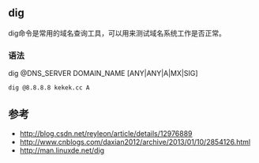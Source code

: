 ## dig
dig命令是常用的域名查询工具，可以用来测试域名系统工作是否正常。

### 语法
dig @DNS_SERVER DOMAIN_NAME [ANY|ANY|A|MX|SIG]

```
dig @8.8.8.8 kekek.cc A
```

## 参考
- <http://blog.csdn.net/reyleon/article/details/12976889>
- <http://www.cnblogs.com/daxian2012/archive/2013/01/10/2854126.html>
- <http://man.linuxde.net/dig>